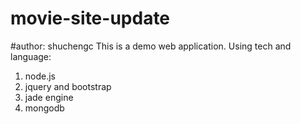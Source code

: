# movie-site-update
#author: shuchengc
This is a demo web application.
Using tech and language:
1. node.js
2. jquery and bootstrap
3. jade engine
4. mongodb
